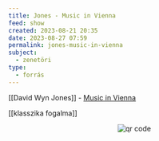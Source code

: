 ```yaml
---
title: Jones - Music in Vienna
feed: show
created: 2023-08-21 20:35
date: 2023-08-27 07:59
permalink: jones-music-in-vienna
subject:
  - zenetöri
type:
  - forrás
---
```


[[David Wyn Jones]] - [Music in Vienna](https://www.jstor.org/stable/10.7722/j.ctt1d39244)

[[klasszika fogalma]]




<p style="text-align: center;"><img src="https://chart.googleapis.com/chart?cht=qr&chl=https://notes.andrasdenes.com/jones-music-in-vienna&chs=180x180&choe=UTF-8&chld=L|2" alt="qr code"></p>

